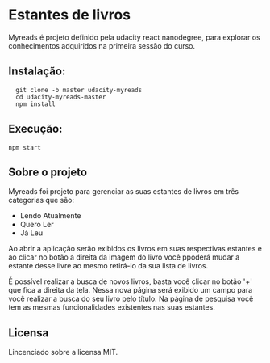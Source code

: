 # Estantes de livros

Myreads é projeto definido pela udacity react nanodegree, para explorar os conhecimentos adquiridos na primeira sessão do curso.

## Instalação:
````
  git clone -b master udacity-myreads
  cd udacity-myreads-master
  npm install  
````

## Execução:
```
npm start

```

## Sobre o projeto

Myreads foi projeto para gerenciar as suas estantes de livros em três categorias que são:

* Lendo Atualmente
* Quero Ler
* Já Leu

Ao abrir a aplicação serão exibidos os livros em suas respectivas estantes e ao clicar no botão a direita da imagem do livro você ppoderá mudar a estante desse livre ao mesmo retirá-lo da sua lista de livros.

É possível realizar a busca de novos livros, basta você clicar no botão '+' que fica a direita da tela. Nessa nova página será exibido um campo para você realizar a busca do seu livro pelo título. Na página de pesquisa você tem as mesmas funcionalidades existentes nas suas estantes.

## Licensa

Lincenciado sobre a licensa MIT.

